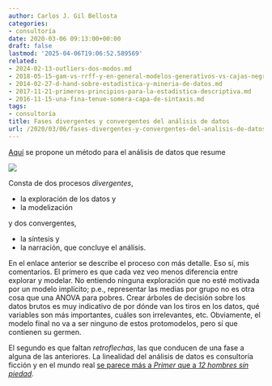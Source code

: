 ```yaml
---
author: Carlos J. Gil Bellosta
categories:
- consultoría
date: 2020-03-06 09:13:00+00:00
draft: false
lastmod: '2025-04-06T19:06:52.589569'
related:
- 2024-02-13-outliers-dos-modos.md
- 2018-05-15-gam-vs-rrff-y-en-general-modelos-generativos-vs-cajas-negras.md
- 2014-02-27-d-hand-sobre-estadistica-y-mineria-de-datos.md
- 2017-11-21-primeros-principios-para-la-estadistica-descriptiva.md
- 2016-11-15-una-fina-tenue-somera-capa-de-sintaxis.md
tags:
- consultoría
title: Fases divergentes y convergentes del análisis de datos
url: /2020/03/06/fases-divergentes-y-convergentes-del-analisis-de-datos/
---
```


[Aquí](https://simplystatistics.org/2018/09/14/divergent-and-convergent-phases-of-data-analysis/) se propone un método para el análisis de datos que resume

![](/wp-uploads/2020/03/double_diamond_data_analysis-1024x724.png#center)

Consta de dos procesos _divergentes_,

  * la exploración de los datos y
  * la modelización

y dos convergentes,

  * la síntesis y
  * la narración, que concluye el análisis.

En el enlace anterior se describe el proceso con más detalle. Eso sí, mis comentarios. El primero es que cada vez veo menos diferencia entre explorar y modelar. No entiendo ninguna exploración que no esté motivada por un modelo implícito; p.e., representar las medias por grupo no es otra cosa que una ANOVA para pobres. Crear árboles de decisión sobre los datos brutos es muy indicativo de por dónde van los tiros en los datos, qué variables son más importantes, cuáles son irrelevantes, etc. Obviamente, el modelo final no va a ser ninguno de estos protomodelos, pero sí que contienen su germen.

El segundo es que faltan _retroflechas_, las que conducen de una fase a alguna de las anteriores. La linealidad del análisis de datos es consultoría ficción y en el mundo real [se parece más a _Primer_ que a _12 hombres sin piedad_](https://xkcd.com/657/large/).